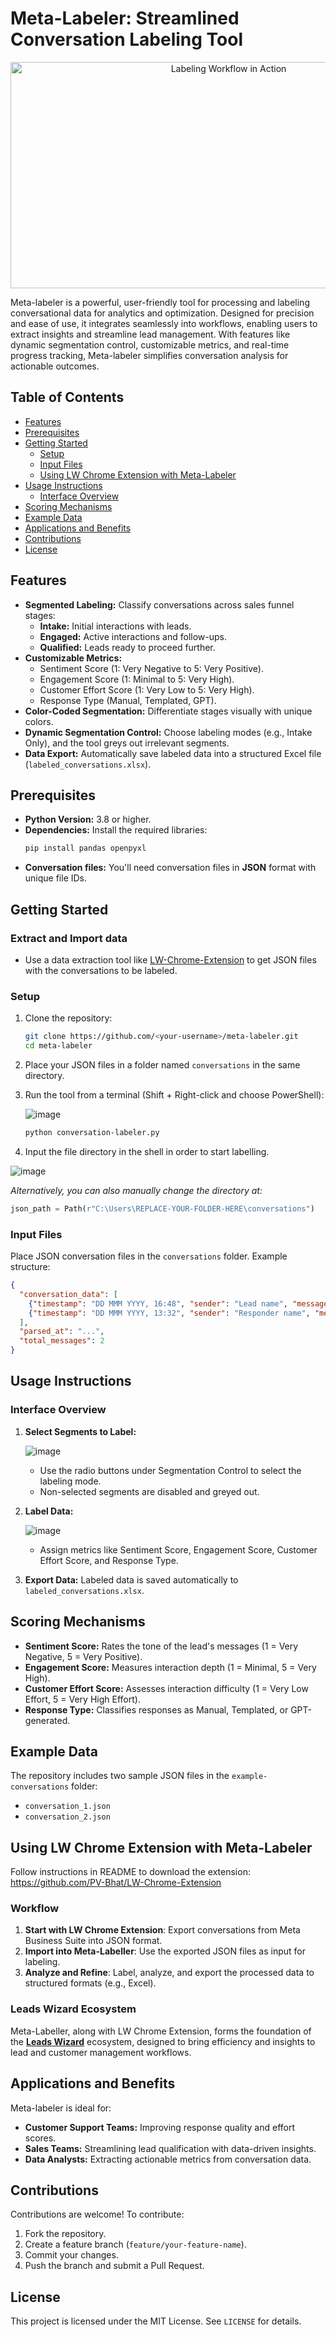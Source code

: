 # Meta-Labeler: Streamlined Conversation Labeling Tool

<div align="center">
  <img src="https://github.com/PV-Bhat/Meta-Labeler/blob/main/labelerGIF.gif" title="Labeling Workflow in Action" width="682" height="362">
</div>

Meta-labeler is a powerful, user-friendly tool for processing and labeling conversational data for analytics and optimization. Designed for precision and ease of use, it integrates seamlessly into workflows, enabling users to extract insights and streamline lead management. With features like dynamic segmentation control, customizable metrics, and real-time progress tracking, Meta-labeler simplifies conversation analysis for actionable outcomes.

## Table of Contents

- [Features](#features)
- [Prerequisites](#prerequisites)
- [Getting Started](#getting-started)
  - [Setup](#setup)
  - [Input Files](#input-files)
  - [Using LW Chrome Extension with Meta-Labeler](#using-lw-chrome-extension-with-meta-labeler)
- [Usage Instructions](#usage-instructions)
  - [Interface Overview](#interface-overview)
- [Scoring Mechanisms](#scoring-mechanisms)
- [Example Data](#example-data)
- [Applications and Benefits](#applications-and-benefits)
- [Contributions](#contributions)
- [License](#license)

## Features

- **Segmented Labeling:** Classify conversations across sales funnel stages:
  - **Intake:** Initial interactions with leads.
  - **Engaged:** Active interactions and follow-ups.
  - **Qualified:** Leads ready to proceed further.
- **Customizable Metrics:**
  - Sentiment Score (1: Very Negative to 5: Very Positive).
  - Engagement Score (1: Minimal to 5: Very High).
  - Customer Effort Score (1: Very Low to 5: Very High).
  - Response Type (Manual, Templated, GPT).
- **Color-Coded Segmentation:** Differentiate stages visually with unique colors.
- **Dynamic Segmentation Control:** Choose labeling modes (e.g., Intake Only), and the tool greys out irrelevant segments.
- **Data Export:** Automatically save labeled data into a structured Excel file (`labeled_conversations.xlsx`).

## Prerequisites

- **Python Version:** 3.8 or higher.
- **Dependencies:** Install the required libraries:
  ```bash
  pip install pandas openpyxl
  ```
- **Conversation files:** You'll need conversation files in **JSON** format with unique file IDs.

## Getting Started

### Extract and Import data
- Use a data extraction tool like [LW-Chrome-Extension](https://github.com/PV-Bhat/LW-Chrome-Extension) to get JSON files with the conversations to be labeled.

### Setup

1. Clone the repository:
   ```bash
   git clone https://github.com/<your-username>/meta-labeler.git
   cd meta-labeler
   ```
2. Place your JSON files in a folder named `conversations` in the same directory.
3. Run the tool from a terminal (Shift + Right-click and choose PowerShell):
  
   ![image](https://github.com/user-attachments/assets/df57c205-3dfa-4a53-99f6-a5bacd608f7f)
  
   ```bash
   python conversation-labeler.py
   ```
4. Input the file directory in the shell in order to start labelling.
  
![image](https://github.com/user-attachments/assets/f4a027c8-b834-4778-b3c8-3e740e4e8765)
  
_Alternatively, you can also manually change the directory at:_

   ```python
   json_path = Path(r"C:\Users\REPLACE-YOUR-FOLDER-HERE\conversations")
   ```
### Input Files

Place JSON conversation files in the `conversations` folder. Example structure:
```json
{
  "conversation_data": [
    {"timestamp": "DD MMM YYYY, 16:48", "sender": "Lead name", "message": "Hi", "is_automated": false},
    {"timestamp": "DD MMM YYYY, 13:32", "sender": "Responder name", "message": "Hi there Thanks for getting in touch", "is_automated": false}
  ],
  "parsed_at": "...",
  "total_messages": 2
}
```

## Usage Instructions

### Interface Overview

1. **Select Segments to Label:**
     
   ![image](https://github.com/user-attachments/assets/62b27d46-0057-4898-90c5-25fc2c87ef4c)
     
   - Use the radio buttons under Segmentation Control to select the labeling mode.
   - Non-selected segments are disabled and greyed out.

2. **Label Data:**
     
   ![image](https://github.com/user-attachments/assets/431dc140-8689-49c4-8b23-6e38f53c97d9)
     
   - Assign metrics like Sentiment Score, Engagement Score, Customer Effort Score, and Response Type.

4. **Export Data:**
   Labeled data is saved automatically to `labeled_conversations.xlsx`.

## Scoring Mechanisms

- **Sentiment Score:** Rates the tone of the lead's messages (1 = Very Negative, 5 = Very Positive).
- **Engagement Score:** Measures interaction depth (1 = Minimal, 5 = Very High).
- **Customer Effort Score:** Assesses interaction difficulty (1 = Very Low Effort, 5 = Very High Effort).
- **Response Type:** Classifies responses as Manual, Templated, or GPT-generated.

## Example Data

The repository includes two sample JSON files in the `example-conversations` folder:
- `conversation_1.json`
- `conversation_2.json`

## Using LW Chrome Extension with Meta-Labeler

Follow instructions in README to download the extension: https://github.com/PV-Bhat/LW-Chrome-Extension

### Workflow
1. **Start with LW Chrome Extension**: Export conversations from Meta Business Suite into JSON format.
2. **Import into Meta-Labeller**: Use the exported JSON files as input for labeling.
3. **Analyze and Refine**: Label, analyze, and export the processed data to structured formats (e.g., Excel).

### Leads Wizard Ecosystem
Meta-Labeller, along with LW Chrome Extension, forms the foundation of the **[Leads Wizard](https://github.com/PV-Bhat/LeadsWizard)** ecosystem, designed to bring efficiency and insights to lead and customer management workflows.

## Applications and Benefits

Meta-labeler is ideal for:
- **Customer Support Teams:** Improving response quality and effort scores.
- **Sales Teams:** Streamlining lead qualification with data-driven insights.
- **Data Analysts:** Extracting actionable metrics from conversation data.

## Contributions

Contributions are welcome! To contribute:

1. Fork the repository.
2. Create a feature branch (`feature/your-feature-name`).
3. Commit your changes.
4. Push the branch and submit a Pull Request.

## License

This project is licensed under the MIT License. See `LICENSE` for details.

